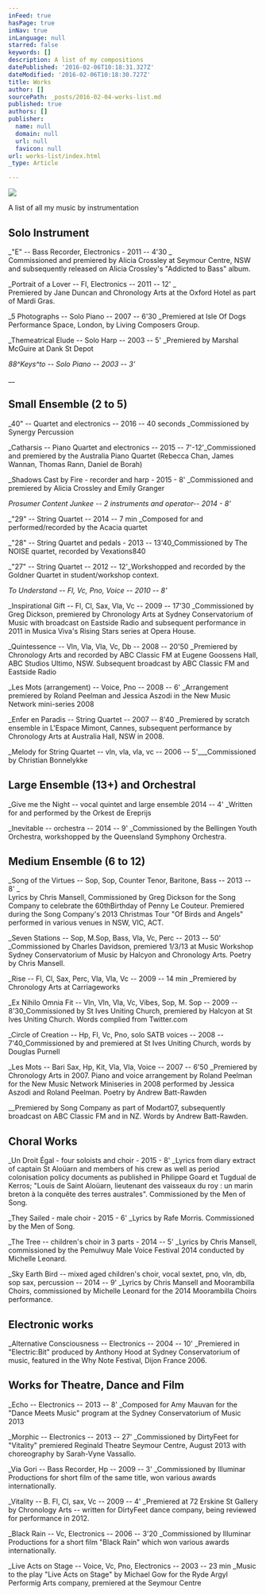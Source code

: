 ```yaml
---
inFeed: true
hasPage: true
inNav: true
inLanguage: null
starred: false
keywords: []
description: A list of my compositions
datePublished: '2016-02-06T10:18:31.327Z'
dateModified: '2016-02-06T10:18:30.727Z'
title: Works
author: []
sourcePath: _posts/2016-02-04-works-list.md
published: true
authors: []
publisher:
  name: null
  domain: null
  url: null
  favicon: null
url: works-list/index.html
_type: Article

---
```

![](https://the-grid-user-content.s3-us-west-2.amazonaws.com/e488e085-6e83-4f04-8f3e-6675a7d5a4ed.jpg)

A list of all my music by instrumentation

## Solo Instrument

_"E" -- Bass Recorder, Electronics - 2011 -- 4'30 _  
Commissioned and premiered by Alicia Crossley at Seymour Centre, NSW and subsequently released on Alicia Crossley's "Addicted to Bass" album.

_Portrait of a Lover -- Fl, Electronics -- 2011 -- 12' _  
Premiered by Jane Duncan and Chronology Arts at the Oxford Hotel as part of Mardi Gras.

_5 Photographs -- Solo Piano -- 2007 -- 6'30 _Premiered
at Isle Of Dogs Performance Space, London, by Living Composers Group.

_Themeatrical Elude -- Solo Harp -- 2003 -- 5' _Premiered by Marshal McGuire at Dank St Depot

_88^Keys^to -- Solo Piano -- 2003 -- 3'_

__

## Small Ensemble (2 to 5)

_40" -- Quartet and electronics --
2016 -- 40 seconds _Commissioned
by Synergy Percussion

_Catharsis -- Piano Quartet and
electronics -- 2015 -- 7'-12'_Commissioned
and premiered by the Australia Piano Quartet (Rebecca Chan, James Wannan,
Thomas Rann, Daniel de Borah)

_Shadows Cast by Fire - recorder and harp - 2015 - 8' _Commissioned and premiered by Alicia Crossley and Emily Granger

_Prosumer Content Junkee -- 2
instruments and operator-- 2014 - 8'_

_"29" -- String Quartet -- 2014 -- 7
min _Composed
for and performed/recorded by the Acacia quartet

_"28" -- String Quartet and pedals - 2013 -- 13'40_Commissioned by The NOISE quartet, recorded by Vexations840

_"27" -- String Quartet -- 2012 -- 12'_Workshopped
and recorded by the Goldner Quartet in student/workshop context.

_To Understand -- Fl, Vc, Pno,
Voice -- 2010 -- 8'_

_Inspirational Gift -- Fl, Cl, Sax,
Vla, Vc -- 2009 -- 17'30 _Commissioned
by Greg Dickson, premiered by Chronology Arts at Sydney Conservatorium of
Music with broadcast on Eastside Radio and subsequent performance in 2011 in
Musica Viva's Rising Stars series at Opera House.

_Quintessence -- Vln, Vla, Vla, Vc,
Db -- 2008 -- 20'50 _Premiered
by Chronology Arts and recorded by ABC Classic FM at Eugene Goossens Hall, ABC
Studios Ultimo, NSW. Subsequent broadcast by ABC Classic FM and Eastside Radio

_Les Mots (arrangement) -- Voice,
Pno -- 2008 -- 6' _Arrangement
premiered by Roland Peelman and Jessica Aszodi in the New Music Network
mini-series 2008

_Enfer en Paradis -- String Quartet
-- 2007 -- 8'40 _Premiered
by scratch ensemble in L'Espace Mimont, Cannes, subsequent performance by
Chronology Arts at Australia Hall, NSW in 2008\.

_Melody for String Quartet -- vln,
vla, vla, vc -- 2006 -- 5'___Commissioned
by Christian Bonnelykke

## Large Ensemble (13+) and Orchestral

_Give me the Night -- vocal quintet
and large ensemble 2014 -- 4' _Written
for and performed by the Orkest de Ereprijs

_Inevitable -- orchestra -- 2014 --
9' _Commissioned
by the Bellingen Youth Orchestra, workshopped by the Queensland Symphony
Orchestra.

## Medium Ensemble (6 to 12)

_Song of the Virtues -- Sop, Sop,
Counter Tenor, Baritone, Bass -- 2013 -- 8' _  
Lyrics
by Chris Mansell, Commissioned by Greg Dickson for the Song Company to
celebrate the 60thBirthday of Penny Le Couteur. Premiered during
the Song Company's 2013 Christmas Tour "Of Birds and Angels" performed in
various venues in NSW, VIC, ACT.

_Seven Stations -- Sop, M.Sop,
Bass, Vla, Vc, Perc -- 2013 -- 50' _Commissioned
by Charles Davidson, premiered 1/3/13 at Music Workshop Sydney Conservatorium
of Music by Halcyon and Chronology Arts. Poetry by Chris Mansell.

_Rise -- Fl, Cl, Sax, Perc, Vla,
Vla, Vc -- 2009 -- 14 min _Premiered
by Chronology Arts at Carriageworks

_Ex Nihilo Omnia Fit -- Vln, Vln,
Vla, Vc, Vibes, Sop, M. Sop -- 2009 -- 8'30_Commissioned by St Ives Uniting Church, premiered
by Halcyon at St Ives Uniting Church. Words complied from Twitter.com

_Circle of Creation -- Hp, Fl, Vc,
Pno, solo SATB voices -- 2008 -- 7'40_Commissioned by and premiered at St Ives Uniting Church, words by
Douglas Purnell

_Les Mots -- Bari Sax, Hp, Kit,
Vla, Vla, Voice -- 2007 -- 6'50 _Premiered
by Chronology Arts in 2007\. Piano and
voice arrangement by Roland Peelman for the New Music Network Miniseries in 2008 performed by
Jessica Aszodi and Roland Peelman. Poetry by Andrew Batt-Rawden

__Premiered
by Song Company as part of Modart07, subsequently broadcast on ABC Classic FM
and in NZ. Words by Andrew Batt-Rawden.

## Choral Works

_Un Droit Égal - four soloists and choir - 2015 - 8' _Lyrics from diary extract of captain St Aloüarn and members of his crew as well as period colonisation policy documents as published in Philippe Goard et Tugdual de Kerros; "Louis de Saint Aloüarn, lieutenant des vaisseaux du roy : un marin breton à la conquête des terres australes". Commissioned by the Men of Song. 

_They Sailed - male choir - 2015 - 6' _Lyrics by Rafe Morris. Commissioned by the Men of Song.

_The Tree -- children's choir in 3
parts - 2014 -- 5' _Lyrics
by Chris Mansell, commissioned by the Pemulwuy Male Voice Festival 2014
conducted by Michelle Leonard.

_Sky Earth Bird -- mixed aged
children's choir, vocal sextet, pno, vln, db, sop sax, percussion -- 2014 -- 9' _Lyrics
by Chris Mansell and Moorambilla Choirs, commissioned by Michelle Leonard for
the 2014 Moorambilla Choirs performance.

## Electronic works

_Alternative Consciousness --
Electronics -- 2004 -- 10' _Premiered in "Electric:Bit" produced by Anthony Hood at Sydney
Conservatorium of music, featured in the Why Note Festival, Dijon France 2006\.

## Works for Theatre, Dance and Film

_Echo -- Electronics -- 2013 -- 8' _Composed
for Amy Mauvan for the "Dance Meets Music" program at the Sydney Conservatorium
of Music 2013

_Morphic -- Electronics
-- 2013 -- 27' _Commissioned by DirtyFeet for "Vitality"
premiered Reginald Theatre Seymour Centre, August 2013 with choreography by
Sarah-Vyne Vassallo.

_Via Gori -- Bass Recorder, Hp --
2009 -- 3' _Commissioned by Illuminar Productions for
short film of the same title, won various awards internationally.

_Vitality -- B. Fl, Cl, sax, Vc --
2009 -- 4' _Premiered
at 72 Erskine St Gallery by Chronology Arts -- written for DirtyFeet dance
company, being reviewed for performance in 2012\.

_Black Rain -- Vc, Electronics --
2006 -- 3'20 _Commissioned by Illuminar Productions for a
short film "Black Rain" which won various awards internationally.

_Live Acts on Stage -- Voice, Vc,
Pno, Electronics -- 2003 -- 23 min _Music to the play "Live Acts on Stage" by
Michael Gow for the Ryde Argyl Performig Arts company, premiered at the Seymour
Centre